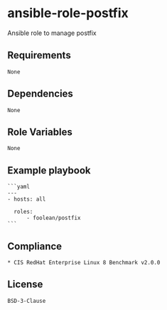 # ansible-role-postfix

Ansible role to manage postfix


## Requirements

    None


## Dependencies

    None


## Role Variables

    None


## Example playbook

    ```yaml
    ---
    - hosts: all

      roles:
          - foolean/postfix
    ```


## Compliance

    * CIS RedHat Enterprise Linux 8 Benchmark v2.0.0


## License

    BSD-3-Clause
